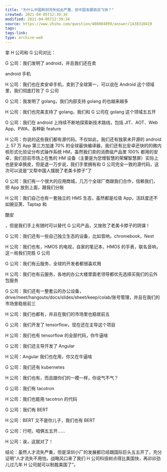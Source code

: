 ```yaml
---
title: "为什么中国耗材流失如此严重，但中国发展依旧飞快？"
created: 2021-04-05T12:39:34
modified: 2021-04-05T12:39:34
source: https://www.zhihu.com/question/408084899/answer/1438310419
tags:
tags-link:
type: archive-web
---
```

拿 H 公司和 G 公司对比：

G 公司：我们发明了 android，并且我们还在卖

android 手机

H 公司：我们也在卖安卓手机，卖到了全球第一，可以说在 Android 这个领域里，我们彻底打败了 G 公司

G 公司：我发明了 golang，我们内部支持 golang 的也越来越多

H 公司：我们也完美支持了 golang，我们和 G 公司在 golang 这个领域五五开

G 公司：我们在 android 上持续不断地探索新技术路线，包括 JIT、AOT、Web App、PWA、各种新 feature

H 公司：你说的这些我们都有源代码。不仅如此，我们还有独家未开源的 android 上 57 万 App 第三方加速 70% 的全球最快编译器，我们还有比安卓还快的的微内核形式化验证分布式操作系统 HM，虽然我们卖的消费级产品里 100% 都用的安卓，我们目前市场上在售的 HM 设备（主要是为您增智慧的荣耀智慧屏）实际上也是安卓换皮，但是退一万步说，我们手里拥有和 G 公司完全一致的源代码，这次可以说是“又帮中国人摆脱了老美卡脖子”了

G 公司：我们有一个很大的应用商城，几万个全球厂商跟我们合作，信赖我们，把 App 放到上面，跟我们分账

H 公司：我们自己也有一套独立的 HMS 生态，虽然都是垃圾 App，活跃度还不如豌豆荚、Taptap 和

酷安

，但是我们手上有随时可以替代 G 公司产品，又挫败了老美卡脖子的阴谋！

G 公司：我们还有一些自己独立生态的设备，比如音响，chromebook，Nest

H 公司：我们也有，HMOS 的电视，自家的笔记本，HMOS 的手表，联名音响，这一局我们完胜 G 公司

G 公司：我们有云服务，全球的开发者都很喜欢用

H 公司：我们也有云服务，各地的办公大楼里面老领导都优先选择买我们的云外包服务

G 公司：我们还有一整套云的办公设备，drive/meet/hangouts/docs/slides/sheet/keep/colab/账号管理，并且在我们的市场里稳居前三

H 公司：我们也都有，并且在我们的市场里也稳居前五

G 公司：我们开发了 tensorflow，现在还在主导这个项目

H 公司：我们也有 tensorflow 的全部代码，你牛逼啥

G 公司：我们还主导开发了 Angular

H 公司：Angular 我们也在用，你又在牛逼啥

G 公司：我们还有 kubernetes

H 公司：我们也有，而且跟你们的一模一样，你说气不气？

G 公司：我们有 tacotron

H 公司：我们也能用 tacotron 的代码

G 公司：我们有 BERT

H 公司：BERT 又不是你儿子，我们也有 BERT

G 公司：行吧，咱俩五五开……

H 公司：诶，这就对了！

结论：虽然人才流失严重，但是深圳小厂的发展都已经跟国际巨头五五开了，充分证明“人才流失不用怕，战略风口来了我们 H 公司科技树点得比美国快，再卯卯劲儿过几年 H 公司就可以制裁美国了”。